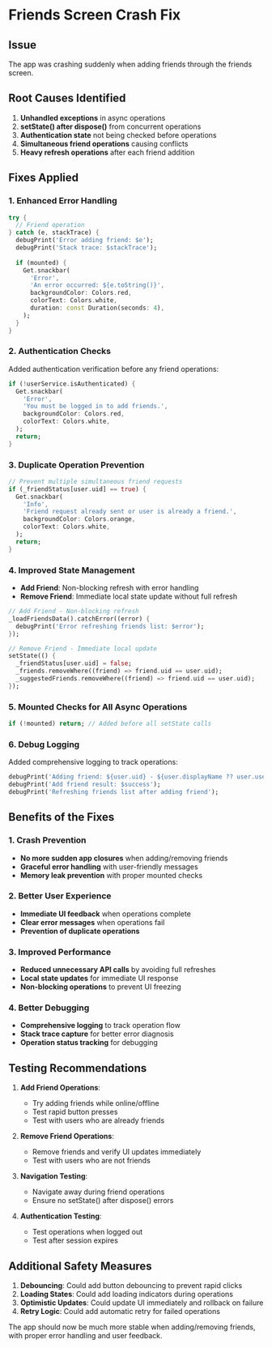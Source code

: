 # Friends Screen Crash Fix

## Issue
The app was crashing suddenly when adding friends through the friends screen.

## Root Causes Identified
1. **Unhandled exceptions** in async operations
2. **setState() after dispose()** from concurrent operations
3. **Authentication state** not being checked before operations
4. **Simultaneous friend operations** causing conflicts
5. **Heavy refresh operations** after each friend addition

## Fixes Applied

### 1. Enhanced Error Handling
```dart
try {
  // Friend operation
} catch (e, stackTrace) {
  debugPrint('Error adding friend: $e');
  debugPrint('Stack trace: $stackTrace');
  
  if (mounted) {
    Get.snackbar(
      'Error',
      'An error occurred: ${e.toString()}',
      backgroundColor: Colors.red,
      colorText: Colors.white,
      duration: const Duration(seconds: 4),
    );
  }
}
```

### 2. Authentication Checks
Added authentication verification before any friend operations:
```dart
if (!userService.isAuthenticated) {
  Get.snackbar(
    'Error',
    'You must be logged in to add friends.',
    backgroundColor: Colors.red,
    colorText: Colors.white,
  );
  return;
}
```

### 3. Duplicate Operation Prevention
```dart
// Prevent multiple simultaneous friend requests
if (_friendStatus[user.uid] == true) {
  Get.snackbar(
    'Info',
    'Friend request already sent or user is already a friend.',
    backgroundColor: Colors.orange,
    colorText: Colors.white,
  );
  return;
}
```

### 4. Improved State Management
- **Add Friend**: Non-blocking refresh with error handling
- **Remove Friend**: Immediate local state update without full refresh

```dart
// Add Friend - Non-blocking refresh
_loadFriendsData().catchError((error) {
  debugPrint('Error refreshing friends list: $error');
});

// Remove Friend - Immediate local update
setState(() {
  _friendStatus[user.uid] = false;
  _friends.removeWhere((friend) => friend.uid == user.uid);
  _suggestedFriends.removeWhere((friend) => friend.uid == user.uid);
});
```

### 5. Mounted Checks for All Async Operations
```dart
if (!mounted) return; // Added before all setState calls
```

### 6. Debug Logging
Added comprehensive logging to track operations:
```dart
debugPrint('Adding friend: ${user.uid} - ${user.displayName ?? user.username}');
debugPrint('Add friend result: $success');
debugPrint('Refreshing friends list after adding friend');
```

## Benefits of the Fixes

### 1. Crash Prevention
- **No more sudden app closures** when adding/removing friends
- **Graceful error handling** with user-friendly messages
- **Memory leak prevention** with proper mounted checks

### 2. Better User Experience
- **Immediate UI feedback** when operations complete
- **Clear error messages** when operations fail
- **Prevention of duplicate operations**

### 3. Improved Performance
- **Reduced unnecessary API calls** by avoiding full refreshes
- **Local state updates** for immediate UI response
- **Non-blocking operations** to prevent UI freezing

### 4. Better Debugging
- **Comprehensive logging** to track operation flow
- **Stack trace capture** for better error diagnosis
- **Operation status tracking** for debugging

## Testing Recommendations

1. **Add Friend Operations**:
   - Try adding friends while online/offline
   - Test rapid button presses
   - Test with users who are already friends

2. **Remove Friend Operations**:
   - Remove friends and verify UI updates immediately
   - Test with users who are not friends

3. **Navigation Testing**:
   - Navigate away during friend operations
   - Ensure no setState() after dispose() errors

4. **Authentication Testing**:
   - Test operations when logged out
   - Test after session expires

## Additional Safety Measures

1. **Debouncing**: Could add button debouncing to prevent rapid clicks
2. **Loading States**: Could add loading indicators during operations
3. **Optimistic Updates**: Could update UI immediately and rollback on failure
4. **Retry Logic**: Could add automatic retry for failed operations

The app should now be much more stable when adding/removing friends, with proper error handling and user feedback.
